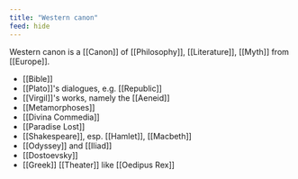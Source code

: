 ```yaml
---
title: "Western canon"
feed: hide
---
```


Western canon is a [[Canon]] of [[Philosophy]], [[Literature]], [[Myth]] from [[Europe]]. 

- [[Bible]]
- [[Plato]]'s dialogues, e.g. [[Republic]]
- [[Virgil]]'s works, namely the [[Aeneid]]
- [[Metamorphoses]]
- [[Divina Commedia]]
- [[Paradise Lost]]
- [[Shakespeare]], esp. [[Hamlet]], [[Macbeth]]
- [[Odyssey]] and [[Iliad]]
- [[Dostoevsky]]
- [[Greek]] [[Theater]] like [[Oedipus Rex]]